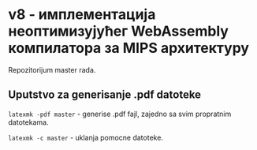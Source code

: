 # v8 - имплементација неоптимизујућег WebAssembly компилатора за MIPS архитектуру

Repozitorijum master rada.

## Uputstvo za generisanje .pdf datoteke

`latexmk -pdf master` - generise .pdf fajl, zajedno sa svim propratnim datotekama.


`latexmk -c master` - uklanja pomocne datoteke.